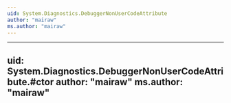 ```yaml
---
uid: System.Diagnostics.DebuggerNonUserCodeAttribute
author: "mairaw"
ms.author: "mairaw"
---
```


---
uid: System.Diagnostics.DebuggerNonUserCodeAttribute.#ctor
author: "mairaw"
ms.author: "mairaw"
---
